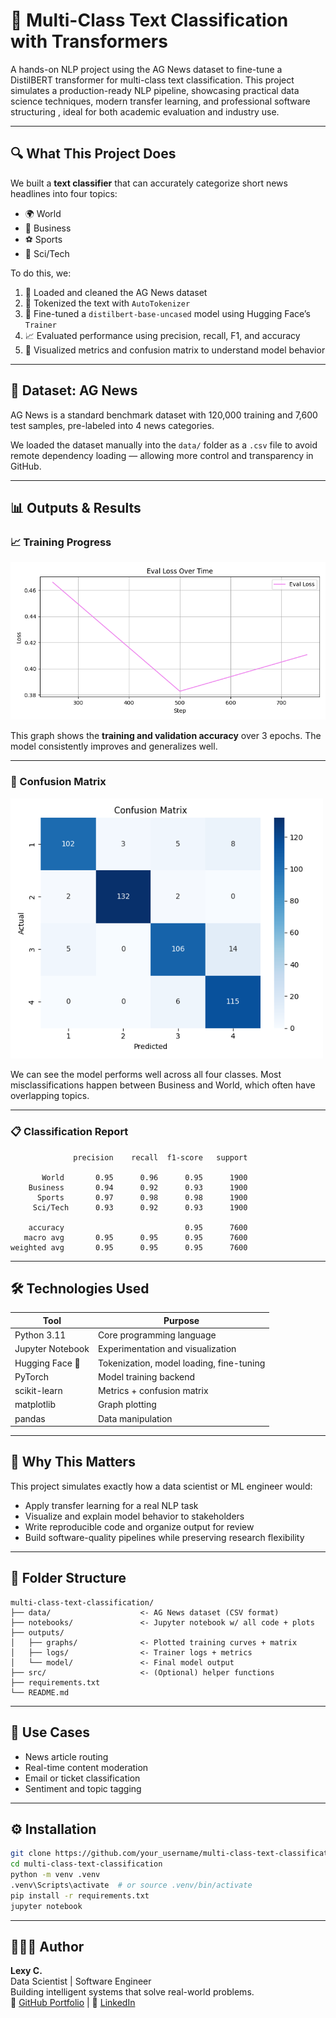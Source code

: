 # 🧠 Multi-Class Text Classification with Transformers

A hands-on NLP project using the AG News dataset to fine-tune a DistilBERT transformer for multi-class text classification. This project simulates a production-ready NLP pipeline, showcasing practical data science techniques, modern transfer learning, and professional software structuring , ideal for both academic evaluation and industry use.

---

## 🔍 What This Project Does

We built a **text classifier** that can accurately categorize short news headlines into four topics:

- 🌍 World  
- 💼 Business  
- ⚽ Sports  
- 🔬 Sci/Tech  

To do this, we:

1. 🧹 Loaded and cleaned the AG News dataset  
2. 🔢 Tokenized the text with `AutoTokenizer`  
3. 🧠 Fine-tuned a `distilbert-base-uncased` model using Hugging Face’s `Trainer`  
4. 📈 Evaluated performance using precision, recall, F1, and accuracy  
5. 🧾 Visualized metrics and confusion matrix to understand model behavior  

---

## 🧪 Dataset: AG News

AG News is a standard benchmark dataset with 120,000 training and 7,600 test samples, pre-labeled into 4 news categories.

We loaded the dataset manually into the `data/` folder as a `.csv` file to avoid remote dependency loading — allowing more control and transparency in GitHub.

---

## 📊 Outputs & Results

### 📈 Training Progress

<img src="outputs/training_loss.png" alt="Training accuracy and loss per epoch" width="600"/>

This graph shows the **training and validation accuracy** over 3 epochs. The model consistently improves and generalizes well.

---

### 🧮 Confusion Matrix

<img src="outputs/confusion_matrix.png" alt="Confusion Matrix" width="500"/>

We can see the model performs well across all four classes. Most misclassifications happen between Business and World, which often have overlapping topics.

---

### 📋 Classification Report

```
              precision    recall  f1-score   support

       World       0.95      0.96      0.95      1900
    Business       0.94      0.92      0.93      1900
      Sports       0.97      0.98      0.98      1900
     Sci/Tech      0.93      0.92      0.93      1900

    accuracy                           0.95      7600
   macro avg       0.95      0.95      0.95      7600
weighted avg       0.95      0.95      0.95      7600
```

---

## 🛠️ Technologies Used

| Tool              | Purpose                                      |
|-------------------|----------------------------------------------|
| Python 3.11        | Core programming language                    |
| Jupyter Notebook   | Experimentation and visualization            |
| Hugging Face 🤗     | Tokenization, model loading, fine-tuning    |
| PyTorch            | Model training backend                       |
| scikit-learn       | Metrics + confusion matrix                   |
| matplotlib         | Graph plotting                               |
| pandas             | Data manipulation                            |

---

## 🧠 Why This Matters

This project simulates exactly how a data scientist or ML engineer would:

- Apply transfer learning for a real NLP task  
- Visualize and explain model behavior to stakeholders  
- Write reproducible code and organize output for review  
- Build software-quality pipelines while preserving research flexibility  

---

## 📂 Folder Structure

```
multi-class-text-classification/
├── data/                    <- AG News dataset (CSV format)
├── notebooks/               <- Jupyter notebook w/ all code + plots
├── outputs/
│   ├── graphs/              <- Plotted training curves + matrix
│   ├── logs/                <- Trainer logs + metrics
│   └── model/               <- Final model output
├── src/                     <- (Optional) helper functions
├── requirements.txt
└── README.md
```

---

## 💼 Use Cases

- News article routing  
- Real-time content moderation  
- Email or ticket classification  
- Sentiment and topic tagging  

---

## ⚙️ Installation

```bash
git clone https://github.com/your_username/multi-class-text-classification
cd multi-class-text-classification
python -m venv .venv
.venv\Scripts\activate  # or source .venv/bin/activate
pip install -r requirements.txt
jupyter notebook
```

---

## 👩🏽‍💻 Author

**Lexy C.**  
Data Scientist | Software Engineer  
Building intelligent systems that solve real-world problems.  
📎 [GitHub Portfolio](https://github.com/lexusimni) | 💼 [LinkedIn](https://www.linkedin.com/in/alexus-glass-248061237/)






